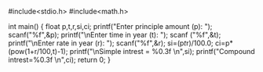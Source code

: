 #include<stdio.h>
#include<math.h>


int main()
{
    float p,t,r,si,ci;
    printf("Enter principle amount (p): ");
    scanf("%f",&p);
    printf("\nEnter time in year (t): ");
    scanf ("%f",&t);
    printf("\nEnter rate in year (r): ");
    scanf("%f",&r);
    si=(p*t*r)/100.0;
    ci=p*(pow(1+r/100,t)-1);
    printf("\nSimple intrest = %0.3f \n",si);
    printf("Compound intrest=%0.3f \n",ci);
    return 0;
}
